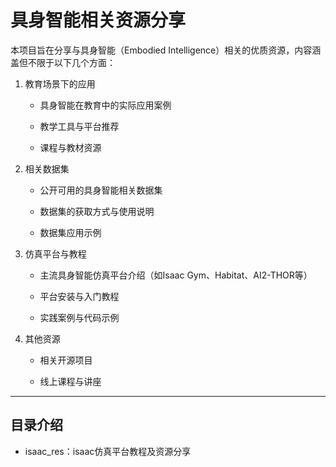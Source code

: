 # 具身智能相关资源分享

本项目旨在分享与具身智能（Embodied Intelligence）相关的优质资源，内容涵盖但不限于以下几个方面：

1. 教育场景下的应用

   - 具身智能在教育中的实际应用案例

   - 教学工具与平台推荐

   - 课程与教材资源


2. 相关数据集

   - 公开可用的具身智能相关数据集

   - 数据集的获取方式与使用说明

   - 数据集应用示例


3. 仿真平台与教程

   - 主流具身智能仿真平台介绍（如Isaac Gym、Habitat、AI2-THOR等）

   - 平台安装与入门教程

   - 实践案例与代码示例


4. 其他资源

   - 相关开源项目

   - 线上课程与讲座


***

##  目录介绍

* isaac_res：isaac仿真平台教程及资源分享

